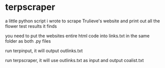 # terpscraper
a little python script i wrote to scrape Trulieve's website and print out all the flower test results it finds

you need to put the websites entire html code into links.txt in the same folder as both .py files

run terpinput, it will output outlinks.txt

run terpscraper, it will use outlinks.txt as input and output coalist.txt
